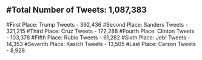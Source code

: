 #Total Number of Tweets: 1,087,383 
---
#First Place: Trump Tweets - 392,436
#Second Place: Sanders Tweets - 321,215
#Third Place: Cruz Tweets - 172,288
#Fourth Place: Clinton Tweets - 103,378
#Fifth Place: Rubio Tweets - 61,282
#Sixth Place: Jeb! Tweets - 14,353
#Seventh Place: Kasich Tweets - 13,505
#Last Place: Carson Tweets - 8,928

